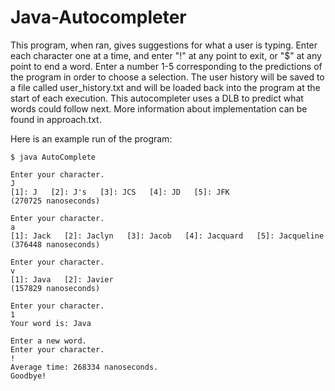 # Java-Autocompleter

This program, when ran, gives suggestions for what a user is typing. Enter each character one at a time, and enter "!" at any point to exit, or "$" at any point to end a word. Enter a number 1-5 corresponding to the predictions of the program in order to choose a selection. The user history will be saved to a file called user_history.txt and will be loaded back into the program at the start of each execution. This autocompleter uses a DLB to predict what words could follow next. More information about implementation can be found in approach.txt.

Here is an example run of the program:

```
$ java AutoComplete

Enter your character.
J
[1]: J   [2]: J's   [3]: JCS   [4]: JD   [5]: JFK
(270725 nanoseconds)

Enter your character.
a
[1]: Jack   [2]: Jaclyn   [3]: Jacob   [4]: Jacquard   [5]: Jacqueline
(376448 nanoseconds)

Enter your character.
v
[1]: Java   [2]: Javier
(157829 nanoseconds)

Enter your character.
1
Your word is: Java

Enter a new word.
Enter your character.
!
Average time: 268334 nanoseconds.
Goodbye!
```


